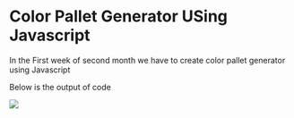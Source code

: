 <h1>Color Pallet Generator USing Javascript</h1>
<p>In the First week of second month we have to create color pallet generator using Javascript</p>
<p>Below is the output of code</p>
<img src= "images\color pallet.JPG">